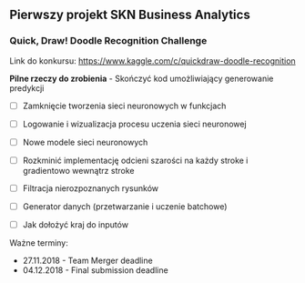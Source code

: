 ## Pierwszy projekt SKN Business Analytics
### Quick, Draw! Doodle Recognition Challenge

Link do konkursu: https://www.kaggle.com/c/quickdraw-doodle-recognition

**Pilne rzeczy do zrobienia** - Skończyć kod umożliwiający generowanie predykcji
- [ ] Zamknięcie tworzenia sieci neuronowych w funkcjach
- [ ] Logowanie i wizualizacja procesu uczenia sieci neuronowej
- [ ] Nowe modele sieci neuronowych
- [ ] Rozkminić implementację odcieni szarości na każdy stroke i gradientowo wewnątrz stroke
- [ ] Filtracja nierozpoznanych rysunków
- [ ] Generator danych (przetwarzanie i uczenie batchowe)
- [ ] Jak dołożyć kraj do inputów


Ważne terminy:
- 27.11.2018 - Team Merger deadline
- 04.12.2018 - Final submission deadline
